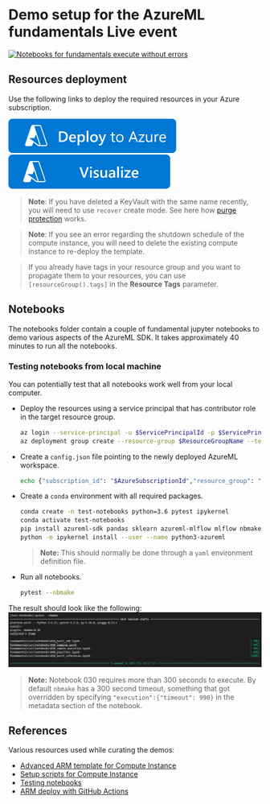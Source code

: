 # Demo setup for the AzureML fundamentals Live event

[![Notebooks for fundamentals execute without errors](https://github.com/Azure/fta-azure-machine-learning/actions/workflows/fundamentals-notebooks-ci.yml/badge.svg)](https://github.com/Azure/fta-azure-machine-learning/actions/workflows/fundamentals-notebooks-ci.yml)

## Resources deployment

Use the following links to deploy the required resources in your Azure subscription.

[![Deploy To Azure](https://raw.githubusercontent.com/Azure/azure-quickstart-templates/master/1-CONTRIBUTION-GUIDE/images/deploytoazure.svg?sanitize=true)](https://portal.azure.com/#create/Microsoft.Template/uri/https%3A%2F%2Fraw.githubusercontent.com%2FAzure%2Ffta-azure-machine-learning%2Fmain%2Ffundamentals%2Fsrc%2Fdeployment%2Fdemo-deploy.json)
[![Visualize](https://raw.githubusercontent.com/Azure/azure-quickstart-templates/master/1-CONTRIBUTION-GUIDE/images/visualizebutton.svg?sanitize=true)](http://armviz.io/#/?load=https%3A%2F%2Fraw.githubusercontent.com%2FAzure%2Ffta-azure-machine-learning%2Fmain%2Ffundamentals%2Fsrc%2Fdeployment%2Fdemo-deploy.json)

> **Note**: If you have deleted a KeyVault with the same name recently, you will need to use `recover` create mode. See here how [purge protection](https://docs.microsoft.com/azure/key-vault/general/soft-delete-overview#purge-protection) works.

> **Note**: If you see an error regarding the shutdown schedule of the compute instance, you will need to delete the existing compute instance to re-deploy the template.

> If you already have tags in your resource group and you want to propagate them to your resources, you can use `[resourceGroup().tags]` in the **Resource Tags** parameter.

## Notebooks

The notebooks folder contain a couple of fundamental jupyter notebooks to demo various aspects of the AzureML SDK. It takes approximately 40 minutes to run all the notebooks.

### Testing notebooks from local machine

You can potentially test that all notebooks work well from your local computer.

- Deploy the resources using a service principal that has contributor role in the target resource group.

  ```bash
  az login --service-principal -u $ServicePrincipalId -p $ServicePrincipalPassword -t $ServicePrincipalAzureActiveDirectoryId
  az deployment group create --resource-group $ResourceGroupName --template-file deployment/demo-deploy.json
  ```

- Create a `config.json` file pointing to the newly deployed AzureML workspace.

  ```bash
  echo {"subscription_id": "$AzureSubscriptionId","resource_group": "$ResourceGroupName","workspace_name": "$AzureMLWorkspace"} > config.json
  ```

- Create a `conda` environment with all required packages.

  ```bash
  conda create -n test-notebooks python=3.6 pytest ipykernel
  conda activate test-notebooks
  pip install azureml-sdk pandas sklearn azureml-mlflow mlflow nbmake
  python -m ipykernel install --user --name python3-azureml
  ```

  > **Note:** This should normally be done through a `yaml` environment definition file.

- Run all notebooks.

  ```bash
  pytest --nbmake
  ```

The result should look like the following:
![Executing all notebooks](README.TestingNotebooks.png)

> **Note:** Notebook 030 requires more than 300 seconds to execute. By default `nbmake` has a 300 second timeout, something that got overridden by specifying `"execution":{"timeout": 990}` in the metadata section of the notebook.

## References

Various resources used while curating the demos:

- [Advanced ARM template for Compute Instance](https://github.com/Azure/azure-quickstart-templates/tree/master/quickstarts/microsoft.machinelearningservices/machine-learning-compute-create-computeinstance)
- [Setup scripts for Compute Instance](https://github.com/Azure/azureml-examples/tree/main/setup-ci)
- [Testing notebooks](https://github.com/treebeardtech/nbmake)
- [ARM deploy with GitHub Actions](https://github.com/Azure/arm-deploy)
